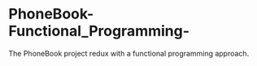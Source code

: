 # PhoneBook-Functional_Programming-
The PhoneBook project redux with a functional programming approach.
